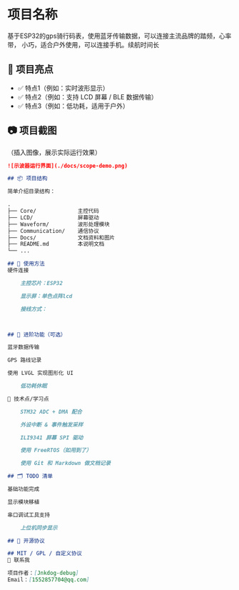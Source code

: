 # 项目名称
基于ESP32的gps骑行码表，使用蓝牙传输数据，可以连接主流品牌的踏频，心率带，
小巧，适合户外使用，可以连接手机。续航时间长

## 🚀 项目亮点

- ✅ 特点1（例如：实时波形显示）
- ✅ 特点2（例如：支持 LCD 屏幕 / BLE 数据传输）
- ✅ 特点3（例如：低功耗，适用于户外）

## 📷 项目截图

（插入图像，展示实际运行效果）

```markdown
![示波器运行界面](./docs/scope-demo.png)

## 📦 项目结构

简单介绍目录结构：

.
├── Core/             主控代码
├── LCD/              屏幕驱动
├── Waveform/         波形处理模块
├── Communication/    通信协议
├── Docs/             文档资料和图片
├── README.md         本说明文档
└── ...

## 📖 使用方法
硬件连接

    主控芯片：ESP32

    显示屏：单色点阵lcd

    接线方式：



## 📡 进阶功能（可选）

蓝牙数据传输

GPS 路线记录

使用 LVGL 实现图形化 UI

    低功耗休眠

🧠 技术点/学习点

    STM32 ADC + DMA 配合

    外设中断 & 事件触发采样

    ILI9341 屏幕 SPI 驱动

    使用 FreeRTOS（如用到了）

    使用 Git 和 Markdown 做文档记录

## 🗂️ TODO 清单

基础功能完成

显示模块移植

串口调试工具支持

    上位机同步显示

## 📜 开源协议

## MIT / GPL / 自定义协议
🤝 联系我

项目作者：[Jnkdog-debug]
Email：[1552857704@qq.com]
